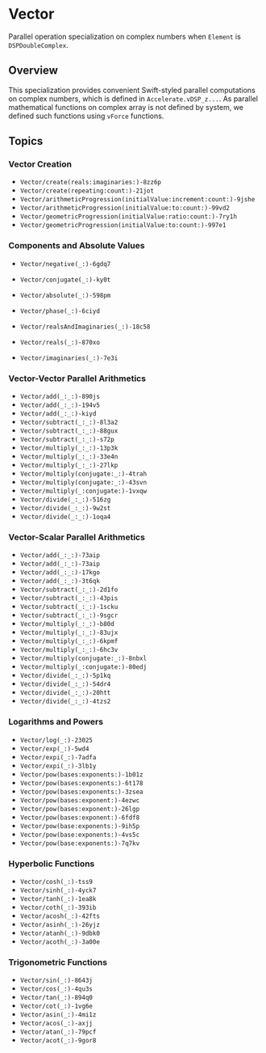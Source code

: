 #  Vector<DPSDoubleComplex>
Parallel operation specialization on complex numbers when `Element` is `DSPDoubleComplex`.

## Overview

This specialization provides convenient Swift-styled parallel computations on complex numbers,
which is defined in `Accelerate.vDSP_z...`. 
As parallel mathematical functions on complex array is not defined by system,
we defined such functions using `vForce` functions.


## Topics

### Vector Creation
- ``Vector/create(reals:imaginaries:)-8zz6p``
- ``Vector/create(repeating:count:)-21jot``
- ``Vector/arithmeticProgression(initialValue:increment:count:)-9jshe``
- ``Vector/arithmeticProgression(initialValue:to:count:)-99vd2``
- ``Vector/geometricProgression(initialValue:ratio:count:)-7ry1h``
- ``Vector/geometricProgression(initialValue:to:count:)-997e1``

### Components and Absolute Values

- ``Vector/negative(_:)-6gdq7``
- ``Vector/conjugate(_:)-ky0t``

- ``Vector/absolute(_:)-598pm``
- ``Vector/phase(_:)-6ciyd``

- ``Vector/realsAndImaginaries(_:)-18c58``
- ``Vector/reals(_:)-870xo``
- ``Vector/imaginaries(_:)-7e3i``


### Vector-Vector Parallel Arithmetics
- ``Vector/add(_:_:)-890js``
- ``Vector/add(_:_:)-194v5``
- ``Vector/add(_:_:)-kiyd``
- ``Vector/subtract(_:_:)-8l3a2``
- ``Vector/subtract(_:_:)-88gux``
- ``Vector/subtract(_:_:)-s72p``
- ``Vector/multiply(_:_:)-13p3k``
- ``Vector/multiply(_:_:)-33e4n``
- ``Vector/multiply(_:_:)-27lkp``
- ``Vector/multiply(conjugate:_:)-4trah``
- ``Vector/multiply(conjugate:_:)-43svn``
- ``Vector/multiply(_:conjugate:)-1vxqw``
- ``Vector/divide(_:_:)-516zg``
- ``Vector/divide(_:_:)-9w2st``
- ``Vector/divide(_:_:)-1oqa4``


### Vector-Scalar Parallel Arithmetics
- ``Vector/add(_:_:)-73aip``
- ``Vector/add(_:_:)-73aip``
- ``Vector/add(_:_:)-17kgo``
- ``Vector/add(_:_:)-3t6qk``
- ``Vector/subtract(_:_:)-2d1fo``
- ``Vector/subtract(_:_:)-43pis``
- ``Vector/subtract(_:_:)-1scku``
- ``Vector/subtract(_:_:)-9sgcr``
- ``Vector/multiply(_:_:)-b80d``
- ``Vector/multiply(_:_:)-83ujx``
- ``Vector/multiply(_:_:)-6kpmf``
- ``Vector/multiply(_:_:)-6hc3v``
- ``Vector/multiply(conjugate:_:)-8nbxl``
- ``Vector/multiply(_:conjugate:)-80edj``
- ``Vector/divide(_:_:)-5p1kq``
- ``Vector/divide(_:_:)-54dr4``
- ``Vector/divide(_:_:)-20htt``
- ``Vector/divide(_:_:)-4tzs2``

### Logarithms and Powers
- ``Vector/log(_:)-23025``
- ``Vector/exp(_:)-5wd4``
- ``Vector/expi(_:)-7adfa``
- ``Vector/expi(_:)-3lb1y``
- ``Vector/pow(bases:exponents:)-1b01z``
- ``Vector/pow(bases:exponents:)-6t178``
- ``Vector/pow(bases:exponents:)-3zsea``
- ``Vector/pow(bases:exponent:)-4ezwc``
- ``Vector/pow(bases:exponent:)-26lgp``
- ``Vector/pow(bases:exponent:)-6fdf8``
- ``Vector/pow(base:exponents:)-9ih5p``
- ``Vector/pow(base:exponents:)-4vs5c``
- ``Vector/pow(base:exponents:)-7q7kv``

### Hyperbolic Functions
- ``Vector/cosh(_:)-tss9``
- ``Vector/sinh(_:)-4yck7``
- ``Vector/tanh(_:)-1ea8k``
- ``Vector/coth(_:)-393ib``
- ``Vector/acosh(_:)-42fts``
- ``Vector/asinh(_:)-26yjz``
- ``Vector/atanh(_:)-9dbk0``
- ``Vector/acoth(_:)-3a00e``

### Trigonometric Functions
- ``Vector/sin(_:)-8643j``
- ``Vector/cos(_:)-4qu3s``
- ``Vector/tan(_:)-894q0``
- ``Vector/cot(_:)-1vg6e``
- ``Vector/asin(_:)-4mi1z``
- ``Vector/acos(_:)-axjj``
- ``Vector/atan(_:)-79pcf``
- ``Vector/acot(_:)-9gor8``
